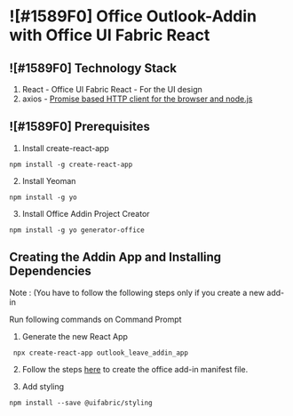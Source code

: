 
# ![#1589F0] **Office Outlook-Addin with Office UI Fabric React**

## ![#1589F0] **Technology Stack**
1) React - Office UI Fabric React - For the UI design
2) axios - [Promise based HTTP client for the browser and node.js](https://github.com/axios/axios) 



## ![#1589F0] **Prerequisites**

1)	Install create-react-app
```
npm install -g create-react-app
```

2)	Install Yeoman
```
npm install -g yo
```

3) Install Office Addin  Project Creator

```
npm install -g yo generator-office
```

## Creating the Addin App and Installing Dependencies 

Note : (You have to follow the following steps only if you create a new add-in

Run following commands on Command Prompt

1) Generate the new React App

```
 npx create-react-app outlook_leave_addin_app
```

2) Follow the steps [here](https://docs.microsoft.com/en-us/office/dev/add-ins/excel/excel-add-ins-get-started-react#generate-the-manifest-file-and-sideload-the-add-in) to create the office add-in manifest file.

4)  Add styling
```
npm install --save @uifabric/styling
```
